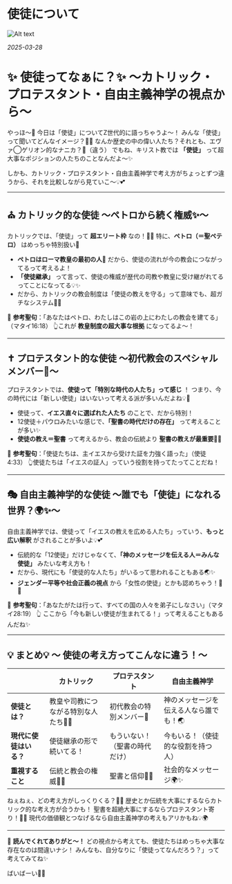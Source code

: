 #  使徒について

![Alt text](/static/images/blog/asmrchurch_cute_asian_girl_eating_ice_cream_in_the_church_mello_93d89c1d-4729-4134-9e9c-fdebfe3ad7ca.png)

*2025-03-28*

# ✨ 使徒ってなぁに？✨ 〜カトリック・プロテスタント・自由主義神学の視点から〜

やっほ〜💖 今日は「使徒」についてZ世代的に語っちゃうよ〜！
みんな「使徒」って聞いてどんなイメージ？🤔💭 なんか歴史の中の偉い人たち？それとも、エヴァ◯ゲリオン的なナニカ？🤖（違う）
でもね、キリスト教では **「使徒」** って超大事なポジションの人たちのことなんだよ〜✨

しかも、カトリック・プロテスタント・自由主義神学で考え方がちょっとずつ違うから、それを比較しながら見ていこ〜💡💕

---

## ⛪ カトリック的な使徒 〜ペトロから続く権威✨〜

カトリックでは、「使徒」って **超エリート枠** なの！📜✨
特に、**ペトロ（＝聖ペテロ）** はめっちゃ特別扱い💖

- **ペトロはローマ教皇の最初の人👑** だから、使徒の流れが今の教会につながってるって考えるよ！
- **「使徒継承」** って言って、使徒の権威が歴代の司教や教皇に受け継がれてるってことになってる💡✨
- だから、カトリックの教会制度は「使徒の教えを守る」って意味でも、超ガチなシステム💪🔥

📖 **参考聖句**：「あなたはペトロ、わたしはこの岩の上にわたしの教会を建てる」（マタイ16:18）
👆これが **教皇制度の超大事な根拠** になってるよ〜！

---

## ✝️ プロテスタント的な使徒 〜初代教会のスペシャルメンバー🤩〜

プロテスタントでは、**使徒って「特別な時代の人たち」って感じ** ！
つまり、今の時代には「新しい使徒」はいないって考える派が多いんだよね💡💨

- 使徒って、**イエス直々に選ばれた人たち** のことで、だから特別！
- 12使徒＋パウロみたいな感じで、**「聖書の時代だけの存在」** って考えることが多い✨
- **使徒の教え＝聖書** って考えるから、教会の伝統より **聖書の教えが最重要📖✨**

📖 **参考聖句**：「使徒たちは、主イエスから受けた証を力強く語った」（使徒4:33）
👆使徒たちは「イエスの証人」っていう役割を持ってたってことだね！

---

## 🎭 自由主義神学的な使徒 〜誰でも「使徒」になれる世界？🌍✨〜

自由主義神学では、使徒って「イエスの教えを広める人たち」っていう、**もっと広い解釈** がされることが多いよ💡💕

- 伝統的な「12使徒」だけじゃなくて、**「神のメッセージを伝える人＝みんな使徒」** みたいな考え方も！
- だから、現代にも「使徒的な人たち」がいるって思われることもある🌏✨
- **ジェンダー平等や社会正義の視点** から「女性の使徒」とかも認めちゃう！💖🔥

📖 **参考聖句**：「あなたがたは行って、すべての国の人々を弟子にしなさい」（マタイ28:19）
👆 ここから「今も新しい使徒が生まれてる！」って考えることもあるんだね✨

---

## 💡 まとめ💡 〜 使徒の考え方ってこんなに違う！〜

|  | **カトリック** | **プロテスタント** | **自由主義神学** |
|---|---|---|---|
| **使徒とは？** | 教皇や司教につながる特別な人たち💒✨ | 初代教会の特別メンバー👥 | 神のメッセージを伝える人なら誰でも！🌏 |
| **現代に使徒はいる？** | 使徒継承の形で続いてる！ | もういない！（聖書の時代だけ） | 今もいる！（使徒的な役割を持つ人） |
| **重視すること** | 伝統と教会の権威📜✨ | 聖書と信仰📖✨ | 社会的なメッセージ🌍✨ |

ねぇねぇ、どの考え方がしっくりくる？🤔💖
歴史とか伝統を大事にするならカトリック的な考え方が合うかも！
聖書を超絶大事にするならプロテスタント寄り！📖✨
現代の価値観とつなげるなら自由主義神学の考えもアリかもね💡🌍

---

💖 **読んでくれてありがと〜！**
どの視点から考えても、使徒たちはめっちゃ大事な存在なのは間違いナシ！
みんなも、自分なりに「使徒ってなんだろう？」って考えてみてね✨

ばいばーい💋💕
